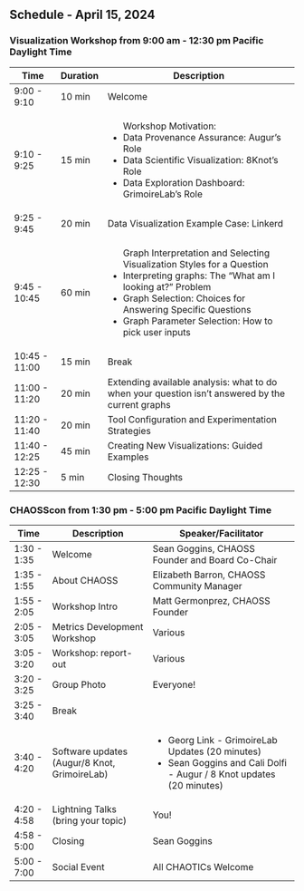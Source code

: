 ## Schedule - April 15, 2024

### Visualization Workshop from 9:00 am - 12:30 pm Pacific Daylight Time 

| Time             | Duration | Description     |
| ---------------  | -------- | ----------------|
| 9:00 - 9:10      |  10 min  | Welcome         | 
| 9:10 - 9:25      |  15 min  |<ul>Workshop Motivation: <li>Data Provenance Assurance: Augur’s Role</li> <li>Data Scientific Visualization: 8Knot’s Role</li> <li>Data Exploration Dashboard: GrimoireLab’s Role</li> </ul> | 
| 9:25 - 9:45      | 20 min   | Data Visualization Example Case: Linkerd | 
| 9:45 - 10:45     | 60 min   |<ul>Graph Interpretation and Selecting Visualization Styles for a Question<li>Interpreting graphs: The “What am I looking at?” Problem</li><li>Graph Selection: Choices for Answering Specific Questions</li><li>Graph Parameter Selection: How to pick user inputs</li></ul> | 
| 10:45 - 11:00    | 15 min | Break             |
| 11:00 - 11:20    | 20 min | Extending available analysis: what to do when your question isn’t answered by the current graphs |     
| 11:20 - 11:40    | 20 min | Tool Configuration and Experimentation Strategies |
| 11:40 - 12:25    | 45 min | Creating New Visualizations: Guided Examples |
| 12:25 - 12:30    | 5 min  | Closing Thoughts  |

### CHAOSScon from 1:30 pm - 5:00 pm Pacific Daylight Time 

| Time        | Description | Speaker/Facilitator |
| ----------- | ----------- | ------------------- |
| 1:30 - 1:35 | Welcome | Sean Goggins, CHAOSS Founder and Board Co-Chair | 
| 1:35 - 1:55 | About CHAOSS | Elizabeth Barron, CHAOSS Community Manager| 
| 1:55 - 2:05 | Workshop Intro | Matt Germonprez, CHAOSS Founder |
| 2:05 - 3:05 | Metrics Development Workshop | Various |
| 3:05 - 3:20 | Workshop: report-out | Various | 
| 3:20 - 3:25 | Group Photo | Everyone! | 
| 3:25 - 3:40 | Break |  |
| 3:40 - 4:20 | Software updates (Augur/8 Knot, GrimoireLab) | <ul><li>Georg Link - GrimoireLab Updates (20 minutes)</li><li>Sean Goggins and Cali Dolfi - Augur / 8 Knot updates (20 minutes)</li></ul> |
| 4:20 - 4:58 | Lightning Talks (bring your topic) | You! |
| 4:58 - 5:00 | Closing | Sean Goggins |
| 5:00 - 7:00 | Social Event | All CHAOTICs Welcome|
